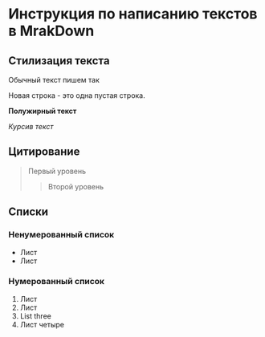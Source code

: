 # Инструкция по написанию текстов в MrakDown
## Стилизация текста
Обычный текст пишем так

Новая строка - это одна пустая строка.

**Полужирный текст**

*Курсив текст*

## Цитирование
> Первый уровень
>> Второй уровень

## Списки
### Ненумерованный список
*  Лист
*  Лист
### Нумерованный список
1. Лист
2. Лист
3. List three
4. Лист четыре
